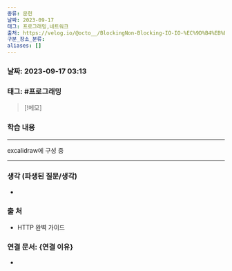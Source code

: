 ```yaml
---
종류: 문헌
날짜: 2023-09-17
태그: 프로그래밍,네트워크
출처: https://velog.io/@octo__/BlockingNon-Blocking-IO-IO-%EC%9D%B4%EB%B2%A4%ED%8A%B8-%ED%86%B5%EC%A7%80-%EB%AA%A8%EB%8D%B8
구분_장소_분류: 
aliases: []
---
```


### 날짜: 2023-09-17 03:13
### 태그: #프로그래밍

>[!메모]
> 

### 학습 내용
---
excalidraw에 구성 중

---
### 생각 (파생된 질문/생각)
- 
### 출 처
- HTTP 완벽 가이드
### 연결 문서: {연결 이유}
- 
